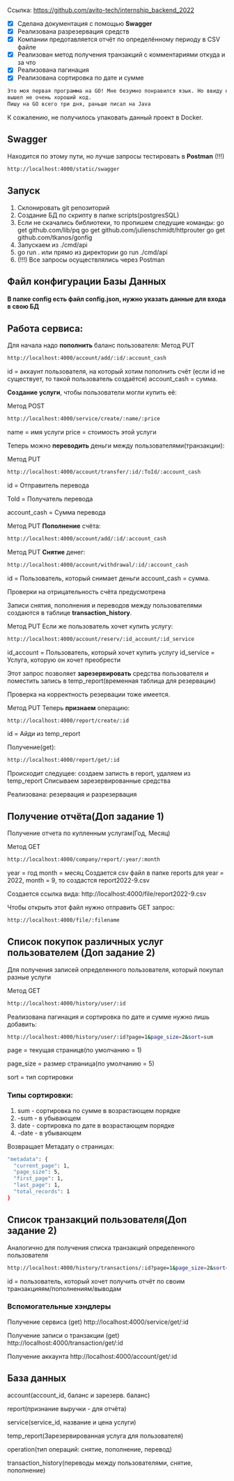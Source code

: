 Ссылка: https://github.com/avito-tech/internship_backend_2022
 
- [X] Сделана документация с помощью __Swagger__
- [X] Реализована разрезервация средств
- [X] Компании предотавляется отчёт по определённому периоду в CSV файле
- [X] Реализован метод получения транзакций с комментариями откуда и за что
- [X] Реализована пагинация
- [X] Реализована сортировка по дате и сумме
```sh 
Это моя первая программа на GO! Мне безумно понравился язык. Но ввиду не опытности
вышел не очень хороший код.
Пишу на GO всего три дня, раньше писал на Java 
```
К сожалению, не получилось упаковать данный проект в Docker.

## Swagger
Находится по этому пути, но лучше запросы тестировать в __Postman__ (!!!)
```sh 
http://localhost:4000/static/swagger
```

## Запуск
1) Склонировать git репозиторий
2) Создание БД по скрипту в папке scripts(postgresSQL)
3) Если не скачались библиотеки, то пропишем следущие команды:
go get github.com/lib/pq 
go get github.com/julienschmidt/httprouter
go get github.com/tkanos/gonfig
4) Запускаем из ./cmd/api
5) go run . или прямо из директории go run ./cmd/api
6) (!!!) Все запросы осуществлялись через Postman

## Файл конфигурации Базы Данных
#### В папке config есть файл config.json, нужно указать данные для входа в свою БД

## Работа сервиса:

Для начала надо __пополнить__ баланс пользователя: 
Метод PUT
```sh 
http://localhost:4000/account/add/:id/:account_cash
```
id = аккаунт пользователя, на который хотим пополнить счёт
(если id не существует, то такой пользователь создаётся)
account_cash = сумма.

__Создание__ __услуги__, чтобы пользователи могли купить её:

Метод POST
```sh 
http://localhost:4000/service/create/:name/:price
```
name = имя услуги
price = стоимость этой услуги

Теперь можно __переводить__ деньги между пользователями(транзакции):

Метод PUT
```sh 
http://localhost:4000/account/transfer/:id/:ToId/:account_cash
```
id = Отправитель перевода

ToId = Получатель перевода

account_cash = Сумма перевода

Метод PUT
__Пополнение__ счёта: 
```sh
http://localhost:4000/account/add/:id/:account_cash
```

Метод PUT
__Снятие__ денег:
```sh
http://localhost:4000/account/withdrawal/:id/:account_cash
```
id = Пользователь, который снимает деньги
account_cash = сумма.

Проверки на отрицательность счёта предусмотрена

Записи снятия, пополнения и переводов между пользователями создаются
в таблице __transaction_history__.

Метод PUT
Если же пользователь хочет купить услугу:
```sh
http://localhost:4000/account/reserv/:id_account/:id_service
```
id_account = Пользователь, который хочет купить услугу
id_service = Услуга, которую он хочет преобрести

Этот запрос позволяет __зарезервировать__ средства пользователя
и поместить запись в temp_report(временная таблица для резервации)

Проверка на корректность резервации тоже имеется.

Метод PUT
Теперь __признаем__ операцию:
```sh
http://localhost:4000/report/create/:id
```
id = Айди из temp_report

Получение(get):
```sh
http://localhost:4000/report/get/:id
```
Происходит следущее: создаем записть в report, удаляем из temp_report
Списываем зарезервированные средства

Реализована: резервация и разрезервация


## Получение отчёта(Доп задание 1)

Получение отчета по купленным услугам(Год, Месяц)

Метод GET
```sh
http://localhost:4000/company/report/:year/:month
```
year = год
month = месяц
Создается csv файл в папке reports
для year = 2022, month = 9, то создастся report2022-9.csv

Создается ссылка вида: http://localhost:4000/file/report2022-9.csv

Чтобы открыть этот файл нужно отправить GET запрос:
```sh
http://localhost:4000/file/:filename
```

## Список покупок различных услуг пользователем (Доп задание 2)

Для получения записей определенного пользователя, который покупал разные услуги

Метод GET
```sh
http://localhost:4000/history/user/:id
```

Реализована пагинация и сортировка по дате и сумме
нужно лишь добавить:

```sh
http://localhost:4000/history/user/:id?page=1&page_size=2&sort=sum
```
page = текущая страницв(по умолчанию = 1)

page_size = размер страница(по умолчанию = 5)

sort = тип сортировки

### Типы сортировки:

1) sum - сортировка по сумме в возрастающем порядке
2) -sum - в убывающем
3) date - сортировка по дате в возрастающем порядке
4) -date - в убывающем

Возвращает Метадату о страницах: 
```sh
"metadata": {
  "current_page": 1,
  "page_size": 5,
  "first_page": 1,
  "last_page": 1,
  "total_records": 1
}
```

## Список транзакций пользователя(Доп задание 2)

Аналогично для получения списка транзакций определенного пользователя
```sh
http://localhost:4000/history/transactions/:id?page=1&page_size=2&sort=sum
```

id = пользователь, который хочет получить отчёт по своим транзакцияям/пополнениям/выводам

### Вспомогательные хэндлеры

Получение сервиса (get) http://localhost:4000/service/get/:id

Получение записи о транзакции (get)
http://localhost:4000/transaction/get/:id

Получение аккаунта
http://localhost:4000/account/get/:id

## База данных
account(account_id, баланс и зарезерв. баланс)

report(признание выручки - для отчёта)

service(service_id, название и цена услуги)

temp_report(Зарезервированная услуга для пользователя)

operation(тип операций: снятие, пополнение, перевод)

transaction_history(переводы между пользователями, снятие, пополнение)

